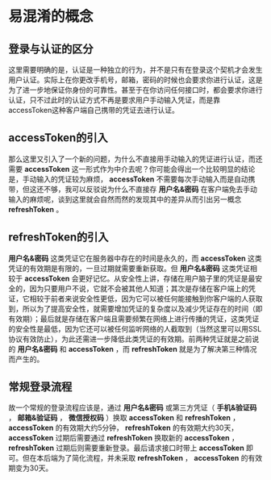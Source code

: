 # 易混淆的概念

## 登录与认证的区分

这里需要明确的是，认证是一种独立的行为，并不是只有在登录这个契机才会发生用户认证。实际上在你更改手机号，邮箱，密码的时候也会要求你进行认证，这是为了进一步地保证你身份的可靠性。甚至于在你访问任何接口时，都会要求你进行认证，只不过此时的认证方式不再是要求用户手动输入凭证，而是靠accessToken这种客户端自己携带的凭证去进行认证。

## accessToken的引入

那么这里又引入了一个新的问题，为什么不直接用手动输入的凭证进行认证，而还需要 **accessToken** 这一形式作为中介去呢？你可能会得出一个比较明显的结论是，手动输入的凭证较为麻烦， **accessToken** 不需要每次手动输入而是自动携带，但这还不够，我可以反驳说为什么不直接存 **用户名&密码** 在客户端免去手动输入的麻烦呢，谈到这里就会自然而然的发现其中的差异从而引出另一概念 **refreshToken** 。

## refreshToken的引入

**用户名&密码** 这类凭证它在服务器中存在的时间是永久的，而 **accessToken** 这类凭证的有效期是有限的，一旦过期就需要重新获取。但 **用户名&密码** 这类凭证相较于 **accessToken** 会更好记忆。从安全性上讲，存储在用户脑子里的凭证是最安全的，因为只要用户不说，它就不会被其他人知道；其次是存储在客户端上的凭证，它相较于前者来说安全性更低，因为它可以被任何能接触到你客户端的人获取到，所以为了提高安全性，就需要增加凭证的复杂度以及减少凭证存在的时间（即有效期）；最后就是存储在客户端且需要频繁在网络上进行传播的凭证，这类凭证的安全性是最低，因为它还可以被任何监听网络的人截取到（当然这里可以用SSL协议有效防止），为此还需进一步降低此类凭证的有效期。前两种凭证就是之前说的 **用户名&密码** 和 **accessToken** ，而 **refreshToken** 就是为了解决第三种情况而产生的。

## 常规登录流程

故一个常规的登录流程应该是，通过 **用户名&密码** 或第三方凭证（ **手机&验证码** ， **邮箱&验证码** ， **微信授权码** ）换取 **accessToken** 和 **refreshToken** ，**accessToken** 的有效期大约5分钟， **refreshToken** 的有效期大约30天， **accessToken** 过期后需要通过 **refreshToken** 换取新的 **accessToken** ， **refreshToken** 过期后则需要重新登录。最后请求接口时带上 **accessToken** 即可。但在本后端为了简化流程，并未采取 **refreshToken** ， **accessToken** 的有效期变为30天。